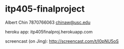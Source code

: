 # itp405-finalproject
Albert Chin
7870766063
chinaw@usc.edu

heroku app: itp405finalproj.herokuapp.com

screencast (on Jing): http://screencast.com/t/I0pNU5oS